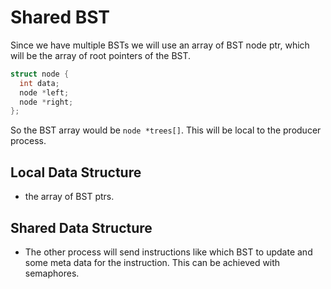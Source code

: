 # Shared BST

Since we have multiple BSTs we will use an array of BST node ptr, which will be the array of root pointers of the BST.

```c++
struct node {
  int data;
  node *left;
  node *right;
};
```

So the BST array would be `node *trees[]`. This will be local to the producer process.

## Local Data Structure

- the array of BST ptrs.

## Shared Data Structure

- The other process will send instructions like which BST to update and some meta data for the instruction. This can be achieved with semaphores.

